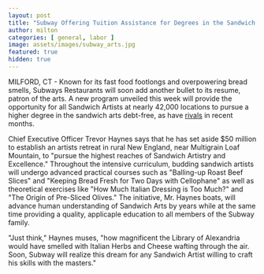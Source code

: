 ```yaml
---
layout: post
title: "Subway Offering Tuition Assistance for Degrees in the Sandwich Arts"
author: milton
categories: [ general, labor ]
image: assets/images/subway_arts.jpg
featured: true
hidden: true
---
```


MILFORD, CT - Known for its fast food footlongs and overpowering bread smells, Subways Restaurants will soon add another bullet to its resume, patron of the arts. A new program unveiled this week will provide the opportunity for all Sandwich Artists at nearly 42,000 locations to pursue a higher degree in the sandwich arts debt-free, as have [rivals](https://newsroom.chipotle.com/2019-10-15-Chipotle-Debuts-Debt-Free-Degrees-For-All-Employees) in recent months. 

Chief Executive Officer Trevor Haynes says that he has set aside $50 million to establish an artists retreat in rural New England, near Multigrain Loaf Mountain, to "pursue the highest reaches of Sandwich Artistry and Excellence." Throughout the intensive curriculum, budding sandwich artists will undergo advanced practical courses such as "Balling-up Roast Beef Slices" and "Keeping Bread Fresh for Two Days with Cellophane" as well as theoretical exercises like "How Much Italian Dressing is Too Much?" and "The Origin of Pre-Sliced Olives." The initiative, Mr. Haynes boats, will advance human understanding of Sandwich Arts by years while at the same time providing a quality, applicaple education to all members of the Subway family.

"Just think," Haynes muses, "how magnificent the Library of Alexandria would have smelled with Italian Herbs and Cheese wafting through the air. Soon, Subway will realize this dream for any Sandwich Artist willing to craft his skills with the masters."